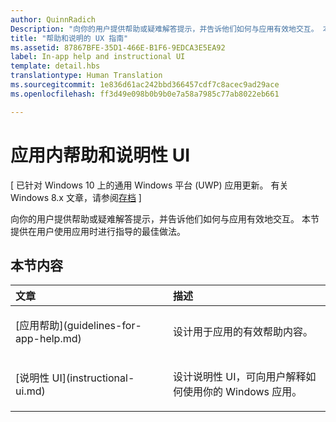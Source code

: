 ```yaml
---
author: QuinnRadich
Description: "向你的用户提供帮助或疑难解答提示，并告诉他们如何与应用有效地交互。 本节提供在用户使用应用时进行指导的最佳做法。"
title: "帮助和说明的 UX 指南"
ms.assetid: 87867BFE-35D1-466E-B1F6-9EDCA3E5EA92
label: In-app help and instructional UI
template: detail.hbs
translationtype: Human Translation
ms.sourcegitcommit: 1e836d61ac242bbd366457cdf7c8acec9ad29ace
ms.openlocfilehash: ff3d49e098b0b9b0e7a58a7985c77ab8022eb661

---
```


# 应用内帮助和说明性 UI 


\[ 已针对 Windows 10 上的通用 Windows 平台 (UWP) 应用更新。 有关 Windows 8.x 文章，请参阅[存档](http://go.microsoft.com/fwlink/p/?linkid=619132) \]

向你的用户提供帮助或疑难解答提示，并告诉他们如何与应用有效地交互。 本节提供在用户使用应用时进行指导的最佳做法。
## 本节内容
<table>
<colgroup>
<col width="50%" />
<col width="50%" />
</colgroup>
<thead>
<tr class="header">
<th align="left">文章</th>
<th align="left">描述</th>
</tr>
</thead>
<tbody>
<tr class="odd">
<td align="left"><p>[应用帮助](guidelines-for-app-help.md)</p></td>
<td align="left"><p>设计用于应用的有效帮助内容。</p></td>
</tr>
<tr class="even">
<td align="left"><p>[说明性 UI](instructional-ui.md)</p></td>
<td align="left"><p>设计说明性 UI，可向用户解释如何使用你的 Windows 应用。</p></td>
</tr>
</tbody>
</table>







<!--HONumber=Jun16_HO5-->


